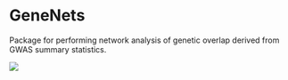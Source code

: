 # GeneNets
Package for performing network analysis of genetic overlap derived from GWAS summary statistics. 

![](https://github.com/GeneNets/GeneNets/blob/main/figures/GeneNet.png)
